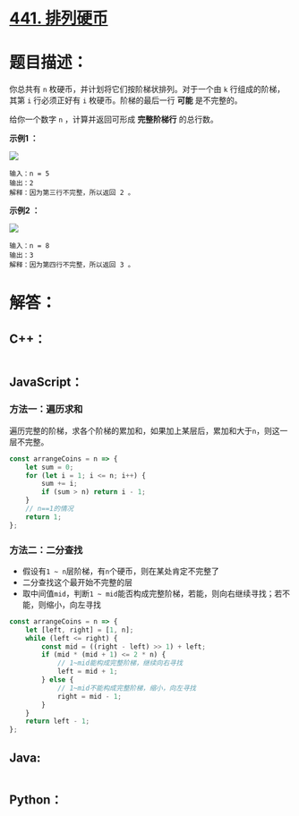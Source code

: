 # [441. 排列硬币](https://leetcode-cn.com/problems/arranging-coins/)

# 题目描述：

你总共有 `n` 枚硬币，并计划将它们按阶梯状排列。对于一个由 `k` 行组成的阶梯，其第 `i` 行必须正好有 `i` 枚硬币。阶梯的最后一行 **可能** 是不完整的。

给你一个数字 `n` ，计算并返回可形成 **完整阶梯行** 的总行数。



**示例1 ：**

![](https://assets.leetcode.com/uploads/2021/04/09/arrangecoins1-grid.jpg)

```
输入：n = 5
输出：2
解释：因为第三行不完整，所以返回 2 。
```

**示例2 ：**

![](https://assets.leetcode.com/uploads/2021/04/09/arrangecoins2-grid.jpg)

```
输入：n = 8
输出：3
解释：因为第四行不完整，所以返回 3 。
```



# 解答：

## C++：

```C++

```



## JavaScript：

### 方法一：遍历求和

遍历完整的阶梯，求各个阶梯的累加和，如果加上某层后，累加和大于`n`，则这一层不完整。

```javascript
const arrangeCoins = n => {
    let sum = 0;
    for (let i = 1; i <= n; i++) {
        sum += i;
        if (sum > n) return i - 1;
    }
    // n==1的情况
    return 1;
};
```
### 方法二：二分查找

- 假设有`1 ~ n`层阶梯，有`n`个硬币，则在某处肯定不完整了
- 二分查找这个最开始不完整的层
- 取中间值`mid`，判断`1 ~ mid`能否构成完整阶梯，若能，则向右继续寻找；若不能，则缩小，向左寻找

```javascript
const arrangeCoins = n => {
    let [left, right] = [1, n];
    while (left <= right) {
        const mid = ((right - left) >> 1) + left;
        if (mid * (mid + 1) <= 2 * n) {
            // 1~mid能构成完整阶梯，继续向右寻找
            left = mid + 1;
        } else {
            // 1~mid不能构成完整阶梯，缩小，向左寻找
            right = mid - 1;
        }
    }
    return left - 1;
};
```

## Java:

```java

```

## Python：

```python

```

